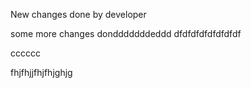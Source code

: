 New changes done by developer

some more changes dondddddddeddd
dfdfdfdfdfdfdfdf

cccccc

fhjfhjjfhjfhjghjg

